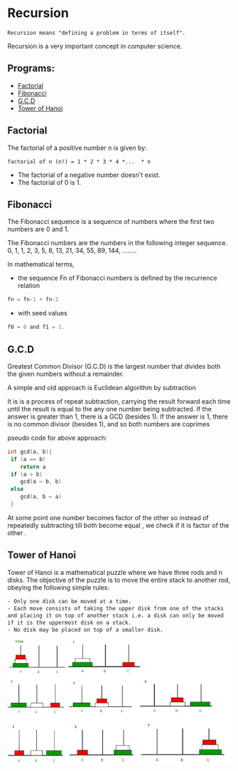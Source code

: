 # Recursion

```README
Recursion means "defining a problem in terms of itself".
```

Recursion is a very important concept in computer science.

## Programs:

- [Factorial](/3rd_Semester/DSA/Lab4/factorial.cpp)
- [Fibonacci](/3rd_Semester/DSA/Lab4/fibonacci.cpp)
- [G.C.D](/3rd_Semester/DSA/Lab4/gcd.cpp)
- [Tower of Hanoi](/3rd_Semester/DSA/Lab4/towerOfHanoi.cpp)

## Factorial

The factorial of a positive number n is given by:

```README
factorial of n (n!) = 1 * 2 * 3 * 4 *...  * n
```

- The factorial of a negative number doesn't exist.
- The factorial of 0 is 1.

## Fibonacci

The Fibonacci sequence is a sequence of numbers where the first two numbers are 0 and 1.

The Fibonacci numbers are the numbers in the following integer sequence.
0, 1, 1, 2, 3, 5, 8, 13, 21, 34, 55, 89, 144, ……..

In mathematical terms,

- the sequence Fn of Fibonacci numbers is defined by the recurrence relation

```c
fn = fn-1 + fn-2
```

- with seed values

```c
f0 = 0 and f1 = 1.
```

## G.C.D

Greatest Common Divisor (G.C.D) is the largest number that divides both the given numbers without a remainder.

A simple and old approach is Euclidean algorithm by subtraction

It is is a process of repeat subtraction, carrying the result forward each time until the result is equal to the any one number being subtracted. If the answer is greater than 1, there is a GCD (besides 1). If the answer is 1, there is no common divisor (besides 1), and so both numbers are coprimes

pseudo code for above approach:

```cpp
int gcd(a, b){
 if (a == b)
    return a
 if (a > b)
    gcd(a – b, b)
 else
    gcd(a, b – a)
 }
```

At some point one number becomes factor of the other so instead of repeatedly subtracting till both become equal , we check if it is factor of the other .

## Tower of Hanoi

Tower of Hanoi is a mathematical puzzle where we have three rods and n disks. The objective of the puzzle is to move the entire stack to another rod, obeying the following simple rules:

```README
- Only one disk can be moved at a time.
- Each move consists of taking the upper disk from one of the stacks and placing it on top of another stack i.e. a disk can only be moved if it is the uppermost disk on a stack.
- No disk may be placed on top of a smaller disk.
```

![Tower of Hanoi Illustration](images/tower-of-hanoi.png)
